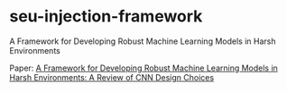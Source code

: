 # seu-injection-framework
A Framework for Developing Robust Machine Learning Models in Harsh Environments

Paper: [A Framework for Developing Robust Machine Learning Models in Harsh Environments: A Review of CNN Design Choices](https://research-information.bris.ac.uk/en/publications/a-framework-for-developing-robust-machine-learning-models-in-hars)